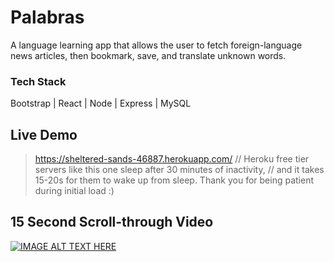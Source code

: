 # Palabras 
A language learning app that allows the user to fetch foreign-language news articles, then bookmark, save, and translate unknown words.
### Tech Stack
Bootstrap | React | Node | Express | MySQL
## Live Demo
> https://sheltered-sands-46887.herokuapp.com/
> // Heroku free tier servers like this one sleep after 30 minutes of inactivity, 
> // and it takes 15-20s for them to wake up from sleep. Thank you for being patient during initial load :)
## 15 Second Scroll-through Video 
[![IMAGE ALT TEXT HERE](https://i.imgur.com/S8SHyhy.jpg)](https://www.youtube.com/watch?v=Mc6z-W8UNHw)


